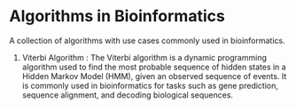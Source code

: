 # Algorithms in Bioinformatics

A collection of algorithms with use cases commonly used in bioinformatics.

1. Viterbi Algorithm : The Viterbi algorithm is a dynamic programming algorithm used to find the most probable sequence of hidden states in a Hidden Markov Model (HMM), given an observed sequence of events. It is commonly used in bioinformatics for tasks such as gene prediction, sequence alignment, and decoding biological sequences.
